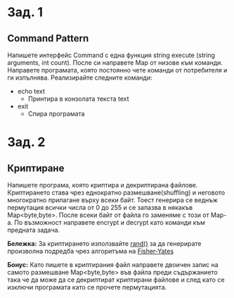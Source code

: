 
# Зад. 1
## Command Pattern

Напишете интерфейс Command с една функция string execute (string arguments, int count). После си направете Map от низове към команди. Направете програмата, която постоянно чете команди от потребителя и ги изпълнява.
Реализирайте следните команди:
* echo text
  * Принтира в конзолата текста text
* exit
  * Спира програмата

# Зад. 2
## Криптиране
Напишете програма, която криптира и декриптирана файлове. Криптирането става чрез еднократно размешване(shuffling) и неговото многократно прилагане върху всеки байт. Тоест генерира се веднъж пермутация всички числа от 0 до 255 и се запазва в някакъв Map<byte,byte>. После всеки байт от файла го заменяме с този от Map-a. По възможност направете encrypt и decrypt като команди към предната задача.

**Бележкa:**
За криптирането използвайте [rand()](http://www.cplusplus.com/reference/cstdlib/rand/) за да генерирате произволна подредба чрез алгоритъма на [Fisher-Yates](https://en.wikipedia.org/wiki/Fisher%E2%80%93Yates_shuffle)

**Бонус:**
Като пишете в криптирания файл направете двоичен запис на самото размешване Map<byte,byte> във файла преди съдържанието така че да може да се декриптират криптирани файлове и след като се изключи програмата като се прочете пермутацията.
